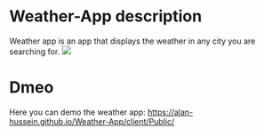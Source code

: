 # Weather-App description

Weather app is an app that displays the weather in any city you are searching for.
<img src = "../src/assets/page.png" >

# Dmeo

Here you can demo the weather app:
https://alan-hussein.github.io/Weather-App/client/Public/
